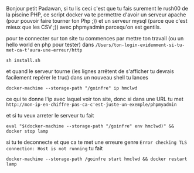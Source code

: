 Bonjour petit Padawan, si tu lis ceci c'est que tu fais surement le rush00 de la piscine PHP, ce script docker va te permettre d'avoir un serveur apache (pour pouvoir faire tourner ton Php ;)) et un serveur mysql (parce que c'est mieux que les CSV ;)) avec phpmyadmin parcequ'on est gentils.

pour te connecter sur ton site tu commences par mettre ton travail (ou un hello world en php pour tester) dans `/Users/ton-login-evidemment-si-tu-met-ca-t'aura-une-erreur/http`

```sh install.sh```

et quand le serveur tourne (les lignes arrêtent de s'afficher tu devrais facilement repérer le truc) dans un nouveau shell tu lances

```docker-machine --storage-path "/goinfre" ip hmclwd```

ce qui te donne l'ip avec laquel voir ton site, donc si dans une URL tu met `http://mon-ip-en-chiffre-pas-ca-c'est-juste-un-exemple/phpmyadmin`

et si tu veux arreter le serveur tu fait 

```eval "$(docker-machine --storage-path "/goinfre" env hmclwd)" && docker stop lamp```

si tu te deconnecte et que ca te met une erreure genre `Error checking TLS connection: Host is not running` tu fait 

```docker-machine --storage-path /goinfre start hmclwd && docker restart lamp``` 
